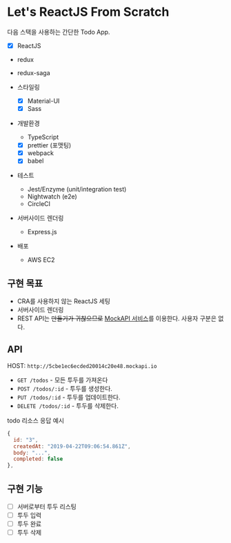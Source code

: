 # Let's ReactJS From Scratch

다음 스택을 사용하는 간단한 Todo App.

- [x] ReactJS
- redux
- redux-saga

- 스타일링
  - [x] Material-UI
  - [x] Sass

- 개발환경
  - TypeScript
  - [x] prettier (포맷팅)
  - [x] webpack
  - [x] babel

- 테스트
  - Jest/Enzyme (unit/integration test)
  - Nightwatch (e2e)
  - CircleCI

- 서버사이드 렌더링
  - Express.js

- 배포
  - AWS EC2

## 구현 목표

- CRA를 사용하지 않는 ReactJS 세팅
- 서버사이드 렌더링
- REST API는 ~~만들기가 귀찮으므로~~ [MockAPI 서비스](https://www.mockapi.io)를 이용한다. 사용자 구분은 없다.

## API

HOST: `http://5cbe1ec6ecded20014c20e48.mockapi.io`

- `GET /todos` - 모든 투두를 가져온다
- `POST /todos/:id` - 투두를 생성한다.
- `PUT /todos/:id` - 투두를 업데이트한다.
- `DELETE /todos/:id` - 투두를 삭제한다.

todo 리소스 응답 예시

```js
{
  id: "3",
  createdAt: "2019-04-22T09:06:54.861Z",
  body: "...",
  completed: false
},
```

## 구현 기능

- [ ] 서버로부터 투두 리스팅
- [ ] 투두 입력
- [ ] 투두 완료
- [ ] 투두 삭제
